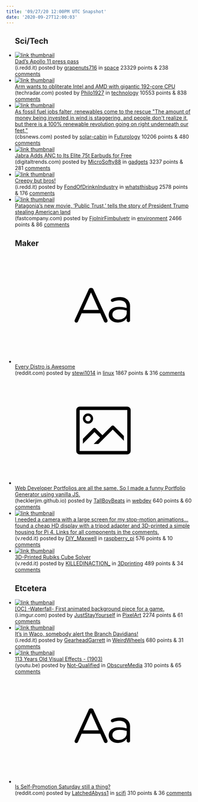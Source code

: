 ```yaml
---
title: '09/27/20 12:00PM UTC Snapshot'
date: '2020-09-27T12:00:03'
---
```

<ul>
<h2>Sci/Tech</h2>

<li><a href='https://i.redd.it/enrpdmw2xjp51.jpg'><img src='https://b.thumbs.redditmedia.com/u5rVBlcgbiXKkngIelWXHWlVpQiZR6f0F8tvHEPuT0M.jpg' alt='link thumbnail'></a><div><div class='linkTitle'><a href='https://i.redd.it/enrpdmw2xjp51.jpg'>Dad’s Apollo 11 press pass</a></div>(i.redd.it) posted by <a href='https://www.reddit.com/user/grapenuts716'>grapenuts716</a> in <a href='https://www.reddit.com/r/space'>space</a> 23329 points & 238 <a href='https://www.reddit.com/r/space/comments/j0d5cr/dads_apollo_11_press_pass/'>comments</a></div></li>

<li><a href='https://www.techradar.com/news/arm-wants-to-obliterate-intel-and-amd-with-gigantic-192-core-cpu'><img src='https://a.thumbs.redditmedia.com/fz5recLFt4taZ5k3d6lN3xmfiRTNbSRFS0kzI7WcbJ0.jpg' alt='link thumbnail'></a><div><div class='linkTitle'><a href='https://www.techradar.com/news/arm-wants-to-obliterate-intel-and-amd-with-gigantic-192-core-cpu'>Arm wants to obliterate Intel and AMD with gigantic 192-core CPU</a></div>(techradar.com) posted by <a href='https://www.reddit.com/user/Philo1927'>Philo1927</a> in <a href='https://www.reddit.com/r/technology'>technology</a> 10553 points & 838 <a href='https://www.reddit.com/r/technology/comments/j0bilv/arm_wants_to_obliterate_intel_and_amd_with/'>comments</a></div></li>

<li><a href='https://www.cbsnews.com/news/renewable-energy-jobs-replacing-fossil-fuel-jobs-oil-wind/'><img src='https://b.thumbs.redditmedia.com/YHAqnYiiUG_5t6x3EYmCtxYS5lOFAHty87XUvfSiOKM.jpg' alt='link thumbnail'></a><div><div class='linkTitle'><a href='https://www.cbsnews.com/news/renewable-energy-jobs-replacing-fossil-fuel-jobs-oil-wind/'>As fossil fuel jobs falter, renewables come to the rescue "The amount of money being invested in wind is staggering, and people don't realize it, but there is a 100% renewable revolution going on right underneath our feet,"</a></div>(cbsnews.com) posted by <a href='https://www.reddit.com/user/solar-cabin'>solar-cabin</a> in <a href='https://www.reddit.com/r/Futurology'>Futurology</a> 10206 points & 480 <a href='https://www.reddit.com/r/Futurology/comments/j0enex/as_fossil_fuel_jobs_falter_renewables_come_to_the/'>comments</a></div></li>

<li><a href='https://www.digitaltrends.com/home-theater/jabra-adds-anc-to-elite-75t-elite-active-75t-via-software-update/'><img src='https://b.thumbs.redditmedia.com/y0wawaDdLqY4kgbk8_pA7BsKnboMTOVR624Ap42GJVk.jpg' alt='link thumbnail'></a><div><div class='linkTitle'><a href='https://www.digitaltrends.com/home-theater/jabra-adds-anc-to-elite-75t-elite-active-75t-via-software-update/'>Jabra Adds ANC to Its Elite 75t Earbuds for Free</a></div>(digitaltrends.com) posted by <a href='https://www.reddit.com/user/MicroSofty88'>MicroSofty88</a> in <a href='https://www.reddit.com/r/gadgets'>gadgets</a> 3237 points & 281 <a href='https://www.reddit.com/r/gadgets/comments/j0bowa/jabra_adds_anc_to_its_elite_75t_earbuds_for_free/'>comments</a></div></li>

<li><a href='https://i.redd.it/g56om15v7jp51.jpg'><img src='https://b.thumbs.redditmedia.com/-CqbR8t2qLRz-6wIb54ELWRomcvgshyHAdiJLRUs3Ik.jpg' alt='link thumbnail'></a><div><div class='linkTitle'><a href='https://i.redd.it/g56om15v7jp51.jpg'>Creepy but bros!</a></div>(i.redd.it) posted by <a href='https://www.reddit.com/user/FondOfDrinknIndustry'>FondOfDrinknIndustry</a> in <a href='https://www.reddit.com/r/whatsthisbug'>whatsthisbug</a> 2578 points & 176 <a href='https://www.reddit.com/r/whatsthisbug/comments/j0apgh/creepy_but_bros/'>comments</a></div></li>

<li><a href='https://www.fastcompany.com/90555735/patagonias-new-movie-public-trust-tells-the-story-of-president-trump-stealing-american-land'><img src='https://b.thumbs.redditmedia.com/Cnb2NTkDNHPptzqKgIqPCnDeLftGq2U5Qzvzmfox8Cg.jpg' alt='link thumbnail'></a><div><div class='linkTitle'><a href='https://www.fastcompany.com/90555735/patagonias-new-movie-public-trust-tells-the-story-of-president-trump-stealing-american-land'>Patagonia’s new movie, ‘Public Trust,’ tells the story of President Trump stealing American land</a></div>(fastcompany.com) posted by <a href='https://www.reddit.com/user/FjolnirFimbulvetr'>FjolnirFimbulvetr</a> in <a href='https://www.reddit.com/r/environment'>environment</a> 2466 points & 86 <a href='https://www.reddit.com/r/environment/comments/j0d0b5/patagonias_new_movie_public_trust_tells_the_story/'>comments</a></div></li>

<h2>Maker</h2>

<li><a href='https://www.reddit.com/r/linux/comments/j07qwy/every_distro_is_awesome/'><svg version='1.1' viewBox='-34 -12 104 64' preserveAspectRatio='xMidYMid slice' xmlns='http://www.w3.org/2000/svg' xmlns:xlink='http://www.w3.org/1999/xlink'>
    <title>text link thumbnail</title>
    <path d='M12.19,8.84a1.45,1.45,0,0,0-1.4-1h-.12a1.46,1.46,0,0,0-1.42,1L1.14,26.56a1.29,1.29,0,0,0-.14.59,1,1,0,0,0,1,1,1.12,1.12,0,0,0,1.08-.77l2.08-4.65h11l2.08,4.59a1.24,1.24,0,0,0,1.12.83,1.08,1.08,0,0,0,1.08-1.08,1.64,1.64,0,0,0-.14-.57ZM6.08,20.71l4.59-10.22,4.6,10.22Z'>
    </path>
    <path d='M32.24,14.78A6.35,6.35,0,0,0,27.6,13.2a11.36,11.36,0,0,0-4.7,1,1,1,0,0,0-.58.89,1,1,0,0,0,.94.92,1.23,1.23,0,0,0,.39-.08,8.87,8.87,0,0,1,3.72-.81c2.7,0,4.28,1.33,4.28,3.92v.5a15.29,15.29,0,0,0-4.42-.61c-3.64,0-6.14,1.61-6.14,4.64v.05c0,2.95,2.7,4.48,5.37,4.48a6.29,6.29,0,0,0,5.19-2.48V26.9a1,1,0,0,0,1,1,1,1,0,0,0,1-1.06V19A5.71,5.71,0,0,0,32.24,14.78Zm-.56,7.7c0,2.28-2.17,3.89-4.81,3.89-1.94,0-3.61-1.06-3.61-2.86v-.06c0-1.8,1.5-3,4.2-3a15.2,15.2,0,0,1,4.22.61Z'>
    </path>
    </svg></a><div><div class='linkTitle'><a href='https://www.reddit.com/r/linux/comments/j07qwy/every_distro_is_awesome/'>Every Distro is Awesome</a></div>(reddit.com) posted by <a href='https://www.reddit.com/user/stewi1014'>stewi1014</a> in <a href='https://www.reddit.com/r/linux'>linux</a> 1867 points & 316 <a href='https://www.reddit.com/r/linux/comments/j07qwy/every_distro_is_awesome/'>comments</a></div></li>

<li><a href='https://hecklerjim.github.io/generated-portfolio/'><svg version='1.1' viewBox='-34 -14 104 64' preserveAspectRatio='xMidYMid meet' xmlns='http://www.w3.org/2000/svg' xmlns:xlink='http://www.w3.org/1999/xlink'>
    <title>link thumbnail</title>
    <path d='M32,4H4A2,2,0,0,0,2,6V30a2,2,0,0,0,2,2H32a2,2,0,0,0,2-2V6A2,2,0,0,0,32,4ZM4,30V6H32V30Z'></path>
    <path d='M8.92,14a3,3,0,1,0-3-3A3,3,0,0,0,8.92,14Zm0-4.6A1.6,1.6,0,1,1,7.33,11,1.6,1.6,0,0,1,8.92,9.41Z'></path>
    <path d='M22.78,15.37l-5.4,5.4-4-4a1,1,0,0,0-1.41,0L5.92,22.9v2.83l6.79-6.79L16,22.18l-3.75,3.75H15l8.45-8.45L30,24V21.18l-5.81-5.81A1,1,0,0,0,22.78,15.37Z'></path>
    </svg></a><div><div class='linkTitle'><a href='https://hecklerjim.github.io/generated-portfolio/'>Web Developer Portfolios are all the same. So I made a funny Portfolio Generator using vanilla JS.</a></div>(hecklerjim.github.io) posted by <a href='https://www.reddit.com/user/TallBoyBeats'>TallBoyBeats</a> in <a href='https://www.reddit.com/r/webdev'>webdev</a> 640 points & 60 <a href='https://www.reddit.com/r/webdev/comments/j0do7q/web_developer_portfolios_are_all_the_same_so_i/'>comments</a></div></li>

<li><a href='https://v.redd.it/yofk5mwtrjp51'><img src='https://b.thumbs.redditmedia.com/tCIJIn9v1atxMS2HQWgSQDNndA6jgynAhmV1E_b_KRI.jpg' alt='link thumbnail'></a><div><div class='linkTitle'><a href='https://v.redd.it/yofk5mwtrjp51'>I needed a camera with a large screen for my stop-motion animations... found a cheap HD display with a tripod adapter and 3D-printed a simple housing for Pi 4. Links for all components in the comments.</a></div>(v.redd.it) posted by <a href='https://www.reddit.com/user/DIY_Maxwell'>DIY_Maxwell</a> in <a href='https://www.reddit.com/r/raspberry_pi'>raspberry_pi</a> 576 points & 10 <a href='https://www.reddit.com/r/raspberry_pi/comments/j0cnbt/i_needed_a_camera_with_a_large_screen_for_my/'>comments</a></div></li>

<li><a href='https://v.redd.it/rlh2o3em9ip51'><img src='https://b.thumbs.redditmedia.com/O_mhAOzW3fIH5pAbtiUTXvd7tohgyosWtTP7nnOR3yA.jpg' alt='link thumbnail'></a><div><div class='linkTitle'><a href='https://v.redd.it/rlh2o3em9ip51'>3D-Printed Rubiks Cube Solver</a></div>(v.redd.it) posted by <a href='https://www.reddit.com/user/KILLEDINACTION_'>KILLEDINACTION_</a> in <a href='https://www.reddit.com/r/3Dprinting'>3Dprinting</a> 489 points & 34 <a href='https://www.reddit.com/r/3Dprinting/comments/j07e0w/3dprinted_rubiks_cube_solver/'>comments</a></div></li>

<h2>Etcetera</h2>

<li><a href='https://i.imgur.com/AKdrzMn.gifv'><img src='https://a.thumbs.redditmedia.com/kIZXQiTwOiLeJHnryZcLhefgVuSAENvLvmtf_XZjVY0.jpg' alt='link thumbnail'></a><div><div class='linkTitle'><a href='https://i.imgur.com/AKdrzMn.gifv'>[OC] -Waterfall- First animated background piece for a game.</a></div>(i.imgur.com) posted by <a href='https://www.reddit.com/user/JustStayYourself'>JustStayYourself</a> in <a href='https://www.reddit.com/r/PixelArt'>PixelArt</a> 2274 points & 61 <a href='https://www.reddit.com/r/PixelArt/comments/j0fg1q/oc_waterfall_first_animated_background_piece_for/'>comments</a></div></li>

<li><a href='https://i.redd.it/iafwsb35xlp51.jpg'><img src='https://b.thumbs.redditmedia.com/UYieD_FXbAzeZnan0U3LZRzBXAL5gERop3qrjJ7up7s.jpg' alt='link thumbnail'></a><div><div class='linkTitle'><a href='https://i.redd.it/iafwsb35xlp51.jpg'>It’s in Waco, somebody alert the Branch Davidians!</a></div>(i.redd.it) posted by <a href='https://www.reddit.com/user/GearheadGarrett'>GearheadGarrett</a> in <a href='https://www.reddit.com/r/WeirdWheels'>WeirdWheels</a> 680 points & 31 <a href='https://www.reddit.com/r/WeirdWheels/comments/j0jnpp/its_in_waco_somebody_alert_the_branch_davidians/'>comments</a></div></li>

<li><a href='https://youtu.be/tJO8vQ8asao'><img src='https://b.thumbs.redditmedia.com/VBvRFFeEHKvWn-Khuol3ySnNAH0hXCym5T6hi8nAkWM.jpg' alt='link thumbnail'></a><div><div class='linkTitle'><a href='https://youtu.be/tJO8vQ8asao'>113 Years Old Visual Effects - (1903)</a></div>(youtu.be) posted by <a href='https://www.reddit.com/user/Not-Qualified'>Not-Qualified</a> in <a href='https://www.reddit.com/r/ObscureMedia'>ObscureMedia</a> 310 points & 65 <a href='https://www.reddit.com/r/ObscureMedia/comments/j0ifqg/113_years_old_visual_effects_1903/'>comments</a></div></li>

<li><a href='https://www.reddit.com/r/scifi/comments/j087ot/is_selfpromotion_saturday_still_a_thing/'><svg version='1.1' viewBox='-34 -12 104 64' preserveAspectRatio='xMidYMid slice' xmlns='http://www.w3.org/2000/svg' xmlns:xlink='http://www.w3.org/1999/xlink'>
    <title>text link thumbnail</title>
    <path d='M12.19,8.84a1.45,1.45,0,0,0-1.4-1h-.12a1.46,1.46,0,0,0-1.42,1L1.14,26.56a1.29,1.29,0,0,0-.14.59,1,1,0,0,0,1,1,1.12,1.12,0,0,0,1.08-.77l2.08-4.65h11l2.08,4.59a1.24,1.24,0,0,0,1.12.83,1.08,1.08,0,0,0,1.08-1.08,1.64,1.64,0,0,0-.14-.57ZM6.08,20.71l4.59-10.22,4.6,10.22Z'>
    </path>
    <path d='M32.24,14.78A6.35,6.35,0,0,0,27.6,13.2a11.36,11.36,0,0,0-4.7,1,1,1,0,0,0-.58.89,1,1,0,0,0,.94.92,1.23,1.23,0,0,0,.39-.08,8.87,8.87,0,0,1,3.72-.81c2.7,0,4.28,1.33,4.28,3.92v.5a15.29,15.29,0,0,0-4.42-.61c-3.64,0-6.14,1.61-6.14,4.64v.05c0,2.95,2.7,4.48,5.37,4.48a6.29,6.29,0,0,0,5.19-2.48V26.9a1,1,0,0,0,1,1,1,1,0,0,0,1-1.06V19A5.71,5.71,0,0,0,32.24,14.78Zm-.56,7.7c0,2.28-2.17,3.89-4.81,3.89-1.94,0-3.61-1.06-3.61-2.86v-.06c0-1.8,1.5-3,4.2-3a15.2,15.2,0,0,1,4.22.61Z'>
    </path>
    </svg></a><div><div class='linkTitle'><a href='https://www.reddit.com/r/scifi/comments/j087ot/is_selfpromotion_saturday_still_a_thing/'>Is Self-Promotion Saturday still a thing?</a></div>(reddit.com) posted by <a href='https://www.reddit.com/user/LatchedAbyss1'>LatchedAbyss1</a> in <a href='https://www.reddit.com/r/scifi'>scifi</a> 310 points & 36 <a href='https://www.reddit.com/r/scifi/comments/j087ot/is_selfpromotion_saturday_still_a_thing/'>comments</a></div></li>

</ul>

